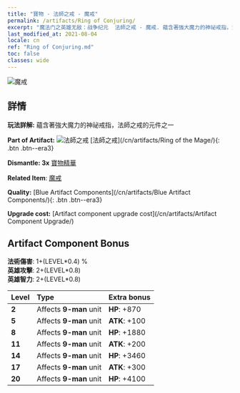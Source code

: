 ```yaml
---
title: "寶物 - 法師之戒 - 魔戒"
permalink: /artifacts/Ring of Conjuring/
excerpt: "魔法门之英雄无敌：战争纪元  法師之戒 - 魔戒. 蘊含著強大魔力的神祕戒指，法師之戒的元件之一"
last_modified_at: 2021-08-04
locale: cn
ref: "Ring of Conjuring.md"
toc: false
classes: wide
---
```


 ![魔戒](/images/t/artifact_40222.png)



## 詳情

 **玩法詳解:** 蘊含著強大魔力的神祕戒指，法師之戒的元件之一

 **Part of Artifact:** ![法師之戒](/images/t/icon_artifact_22.png) [法師之戒](/cn/artifacts/Ring of the Mage/){: .btn .btn--era3}

 **Dismantle: 3x** [寶物精華](/cn/Items/con_905/)

 **Related Item**: [魔戒](/cn/Items/art_116/)

 **Quality:** [Blue Artifact Components](/cn/artifacts/Blue Artifact Components/){: .btn .btn--era3}

 **Upgrade cost:** [Artifact component upgrade cost](/cn/artifacts/Artifact Component Upgrade/)

## Artifact Component Bonus

  **法術傷害**: 1+(LEVEL\*0.4) %<br/>**英雄攻擊**: 2+(LEVEL\*0.8)<br/>**英雄智力**: 2+(LEVEL\*0.8)

  |  Level  | Type |    Extra bonus  | 
  |:--------|:-----|:----------------| 
  | **2** | Affects **9-man** unit | **HP**: +870 | 
  | **5** | Affects **9-man** unit | **ATK**: +100 | 
  | **8** | Affects **9-man** unit | **HP**: +1880 | 
  | **11** | Affects **9-man** unit | **ATK**: +200 | 
  | **14** | Affects **9-man** unit | **HP**: +3460 | 
  | **17** | Affects **9-man** unit | **ATK**: +300 | 
  | **20** | Affects **9-man** unit | **HP**: +4100 | 
